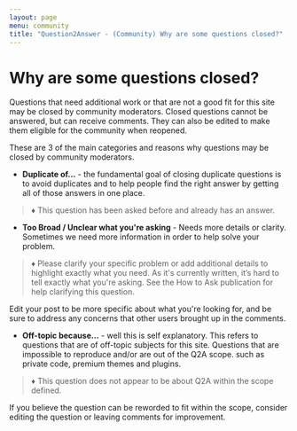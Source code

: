 ```yaml
---
layout: page
menu: community
title: "Question2Answer - (Community) Why are some questions closed?"
---
```


# Why are some questions closed?

Questions that need additional work or that are not a good fit for this site may be closed by community moderators. Closed questions cannot be answered, but can receive comments. They can also be edited to make them eligible for the community when reopened.

These are 3 of the main categories and reasons why questions may be closed by community moderators.

- **Duplicate of...** - the fundamental goal of closing duplicate questions is to avoid duplicates and to help people find the right answer by getting all of those answers in one place.
> ♦ This question has been asked before and already has an answer. 

- **Too Broad / Unclear what you're asking** - Needs more details or clarity. Sometimes we need more information in order to help solve your problem. 
> ♦ Please clarify your specific problem or add additional details to highlight exactly what you need. As it's currently written, it’s hard to tell exactly what you're asking. See the How to Ask publication for help clarifying this question.

Edit your post to be more specific about what you're looking for, and be sure to address any concerns that other users brought up in the comments.

- **Off-topic because…** - well this is self explanatory. This refers to questions that are of off-topic subjects for this site. Questions that are impossible to reproduce and/or are out of the Q2A scope. such as private code, premium themes and plugins.
> ♦ This question does not appear to be about Q2A within the scope defined.

If you believe the question can be reworded to fit within the scope, consider editing the question or leaving comments for improvement.
